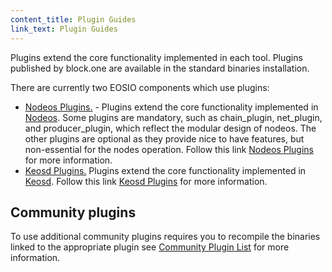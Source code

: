 ```yaml
---
content_title: Plugin Guides
link_text: Plugin Guides
---
```


Plugins extend the core functionality implemented in each tool. Plugins published by block.one are available in the standard binaries installation. 

There are currently two EOSIO components which use plugins:

* [Nodeos Plugins.](https://developers.eos.io/manuals/eos/latest/nodeos/plugins/index) - Plugins extend the core functionality implemented in [Nodeos](../../glossary/index#nodeos). Some plugins are mandatory, such as chain_plugin, net_plugin, and producer_plugin, which reflect the modular design of nodeos. The other plugins are optional as they provide nice to have features, but non-essential for the nodes operation. Follow this link [Nodeos Plugins](https://developers.eos.io/manuals/eos/latest/nodeos/plugins/index) for more information.
* [Keosd Plugins.](https://developers.eos.io/manuals/eos/latest/keosd/plugins/index) Plugins extend the core functionality implemented in [Keosd](../../glossary/index#keosd). Follow this link [Keosd Plugins](https://developers.eos.io/manuals/eos/latest/keosd/plugins/index) for more information. 

## Community plugins

To use additional community plugins requires you to recompile the binaries linked to the appropriate plugin see [Community Plugin List](https://github.com/EOSIO/eos/blob/master/plugins/COMMUNITY.md) for more information. 